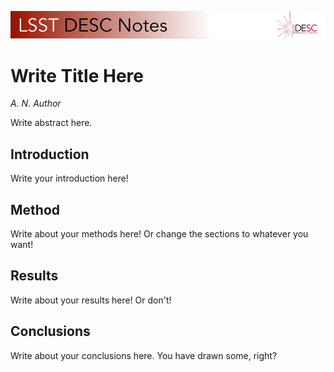 ![](./header.png)

# Write Title Here

*A. N. Author*

Write abstract here.

## Introduction

Write your introduction here!

## Method

Write about your methods here! Or change the sections to whatever you want!

## Results

Write about your results here! Or don't!

## Conclusions

Write about your conclusions here. You have drawn some, right?
